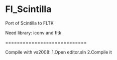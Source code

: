 # Fl_Scintilla
Port of Scintilla to FLTK

Need library: iconv and fltk

============================

Compile with vs2008:
1.Open editor.sln
2.Compile it
